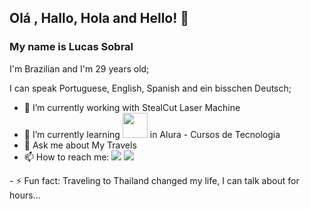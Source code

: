 ## Olá , Hallo, Hola and Hello! 👋
### My name is Lucas Sobral
I'm Brazilian and I'm 29 years old;

I can speak Portuguese, English, Spanish and ein bisschen Deutsch;



- 🔭 I’m currently working with StealCut Laser Machine
- 🌱 I’m currently learning <img loading="lazy" src="https://cdn.jsdelivr.net/gh/devicons/devicon/icons/java/java-original.svg" width="40" height="40"/> in Alura - Cursos de Tecnologia
- 💬 Ask me about My Travels
- 📫 How to reach me: <a href="https://www.instagram.com/iamsobral/" target="_blank"><img loading="lazy" src="https://img.shields.io/badge/-Instagram-%23E4405F?style=for-the-badge&logo=instagram&logoColor=white" target="_blank"></a>
<a href="https://www.linkedin.com/in/lucas-sobral-7a4917207/" target="_blank"><img loading="lazy" src="https://img.shields.io/badge/-LinkedIn-%230077B5?style=for-the-badge&logo=linkedin&logoColor=white" target="_blank"></a>   
</div>
- ⚡ Fun fact: Traveling to Thailand changed my life, I can talk about for hours...



